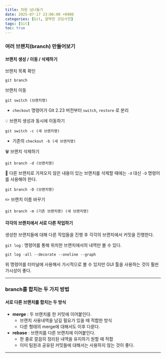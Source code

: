 ```yaml
---
title: 차원 넘나들기
date: 2025-07-17 23:06:00 +0900
categories: [Git, 얄팍한 코딩사전]
tags: [Git]
toc: true
---
```


### **여러 브랜치(branch) 만들어보기**

#### **브랜치 생성 / 이동 / 삭제하기**

브랜치 목록 확인
```terminal
git branch
```

브랜치 이동
```terminal
git switch (브랜치명)
```
- `checkout` 명령어가 Git 2.23 버전부터 `switch`, `restore` 로 분리

💡 브랜치 생성과 동시에 이동하기
```terminal
git switch -c (새 브랜치명)
```
- 기존의 `checkout -b (새 브랜치명)`

🗑️ 브랜치 삭제하기
```terminal
git branch -d (브랜치명)
```

📌 다른 브랜치로 가져오지 않은 내용이 있는 브랜치를 삭제할 때에는 `-d` 대신 `-D` 명령어를 사용해야 한다.
```terminal
git branch -D (브랜치명)
```

✏️ 브랜치 이름 바꾸기
```terminal
git branch -m (기존 브랜치명) (새 브랜치명)
```

#### **각각의 브랜치에서 서로 다른 작업하기**

생성한 브랜치들에 대해 다른 작업들을 진행 후 각각의 브랜치에서 커밋을 진행한다.

`git log` : 명령어를 통해 위치한 브랜치에서의 내역만 볼 수 있다.
```terminal
git log -all --decorate --oneline --graph
```

위 명령어를 터미널에 사용해서 가시적으로 볼 수 있지만 GUI 툴을 사용하는 것이 훨씬 가시성이 좋다.

---

### **branch를 합치는 두 가지 방법**

#### **서로 다른 브랜치를 합치는 두 방식**

- **merge** : 두 브랜치를 한 커밋에 이어붙인다.
  - 브랜치 사용내역을 남길 필요가 있을 때 적합한 방식
  - 다른 형태의 merge에 대해서도 이후 다룬다.
- **rebase** : 브랜치를 다른 브랜치에 이어붙인다.
  - 한 줄로 깔끔히 정리된 내역을 유지하기 원할 때 적합
  - 이미 팀원과 공유된 커밋들에 대해서는 사용하지 않는 것이 좋다.

---